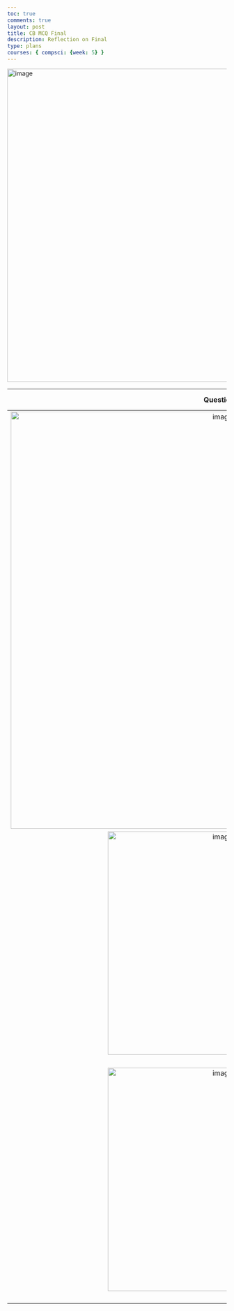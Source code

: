 ```yaml
---
toc: true
comments: true
layout: post
title: CB MCQ Final
description: Reflection on Final
type: plans
courses: { compsci: {week: 5} }
---
```

<img width="718" alt="image" src="https://github.com/tanishapatil1234/student/assets/111611921/9ba8ce85-495a-4313-beee-4d509fb3a44a">

| Question  | Correct Answer | Reasoning |
|:---:|---|:---:|
| <img width="957" alt="image" src="https://github.com/tanishapatil1234/student/assets/111611921/a7c1a959-e828-4904-a6de-b37406d8f1fe"> | D | In the first iteration, k = 0 o result[ai.length - 1] is a2[0] which means the value of a1[a1.length - 1] will not be in result. The right answer is D because all the values from a1 are copied to result (at the corresponding indices). Then the first index where the first element of a2 should be copied into is a1.length. This is why k + ai.length accesses all corresponding elements in result.  |
| <img width="512" alt="image" src="https://github.com/tanishapatil1234/student/assets/111611921/4bfb0066-4096-4dc5-836b-303e61379b0e">| C | A is incorrect because it would be the result of the array if arr[k+1] didn't update every element.  In the first iteration, when k is 3, arr[3] is assigned the value arr[4]. As k is incremented to 6,  the loop terminates and the doubled value will be the last one (7) |
| <img width="512" alt="image" src="https://github.com/tanishapatil1234/student/assets/111611921/03b463a0-6722-4014-b19b-34c971dcd5b9"> | C | Passing a reference parameter results in the formal parameter being aliases with the actual parameter, meaning that they both refer to the same object. So any update made to the referenced array is being made on an array referenced by both data and values. So, when data[k+1] is updated, the value new value should be ussed.  |
